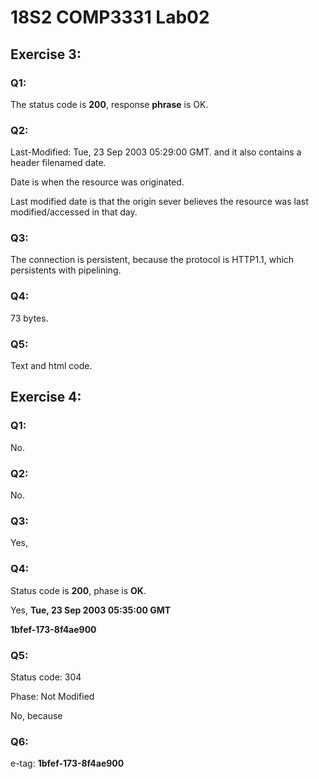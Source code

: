 # 18S2 COMP3331 Lab02

## Exercise 3: 
### Q1:
The status code is **200**, response **phrase** is OK.
### Q2:
Last-Modified: Tue, 23 Sep 2003 05:29:00 GMT. and it also contains a header filenamed date.

Date is when the resource was originated.

Last modified date is that the origin sever believes the resource was last modified/accessed in that day.

### Q3:
The connection is persistent, because the protocol is HTTP1.1, which persistents with pipelining.

### Q4:
73 bytes.

### Q5:

Text and html code.

## Exercise 4:

### Q1:

No.

### Q2:

No.

### Q3:
Yes, 

### Q4:

Status code is **200**, phase is **OK**.

Yes, **Tue, 23 Sep 2003 05:35:00 GMT**

**1bfef-173-8f4ae900**

### Q5:

Status code: 304

Phase: Not Modified

No, because 

### Q6:
e-tag: **1bfef-173-8f4ae900**


